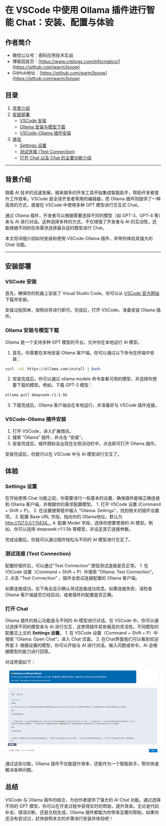 # 在 VSCode 中使用 Ollama 插件进行智能 Chat：安装、配置与体验

## 作者简介

- 微信公众号：密码应用技术实战
- 博客园首页：[https://www.cnblogs.com/informatics/](https://github.com/warm3snow)
- GitHub地址：[https://github.com/warm3snow](https://github.com/warm3snow)

## 目录

1. [背景介绍](#背景介绍)
2. [安装部署](#安装部署)
   - [VSCode 安装](#vscode-安装)
   - [Ollama 安装与模型下载](#ollama-安装与模型下载)
   - [VSCode-Ollama 插件安装](#vscode-ollama-插件安装)
3. [体验](#体验)
   - [Settings 设置](#settings-设置)
   - [测试连接 (Test Connection)](#测试连接-test-connection)
   - [打开 Chat 以及 Chat 的主要功能介绍](#打开-chat-以及-chat-的主要功能介绍)

---

## 背景介绍

随着 AI 技术的迅速发展，越来越多的开发工具开始集成智能助手，帮助开发者提升工作效率。VSCode 是全球开发者常用的编辑器，而 Ollama 插件则提供了一种高效的方式，直接在 VSCode 中使用多种 GPT 模型进行交互式 Chat。

通过 Ollama 插件，开发者可以根据需要选择不同的模型（如 GPT-3、GPT-4 等）来与 AI 进行对话。这种选择多样的方式，不仅增强了开发者与 AI 的互动性，还能根据不同的任务需求选择最合适的模型进行 Chat。

本文将详细介绍如何安装和使用 VSCode-Ollama 插件，并带你体验其强大的 Chat 功能。

---

## 安装部署

### VSCode 安装

首先，确保你的机器上安装了 Visual Studio Code。你可以从 [VSCode 官方网站](https://code.visualstudio.com/) 下载并安装。

安装过程简单，按照向导进行即可。完成后，打开 VSCode，准备安装 Ollama 插件。

### Ollama 安装与模型下载

Ollama 是一个支持多种 GPT 模型的平台，允许你在本地运行 AI 模型。

1. 首先，你需要在本地安装 Ollama 客户端。你可以通过以下命令在终端中安装：

```bash
curl -sSL https://ollama.com/install | bash
```

2. 安装完成后，你可以通过 ollama models 命令查看可用的模型，并选择你想要下载的模型。例如，下载 GPT-3 模型：

```bash
ollama pull deepseek-r1:1.5b
```

3. 下载完成后，Ollama 客户端会在本地运行，并准备好与 VSCode 插件连接。

### VSCode-Ollama 插件安装

1. 打开 VSCode，进入扩展商店。
2. 搜索 “Ollama” 插件，并点击 “安装”。
3. 安装完成后，插件图标会出现在左侧活动栏中，点击即可打开 Ollama 插件。

安装完成后，你就可以在 VSCode 中与 AI 模型进行交互了。

## 体验

### Settings 设置

在开始使用 Chat 功能之前，你需要进行一些基本的设置，确保插件能够正确连接到 Ollama 客户端，并根据你的需求配置模型。
	1.	打开 VSCode 设置 (Command + Shift + P)。
	2.	在设置搜索框中输入 “Ollama: Settings”，找到相关的插件设置项。
	3.	配置 Base URL 字段，指向你的 Ollama地址。默认为 http://127.0.0.1:11434。
	4.  配置 Model 字段，选择你想要使用的 AI 模型。例如，你可以选择 deepseek-r1:1.5b 等模型，并设定其它连接参数。

完成设置后，你就可以通过插件轻松与不同的 AI 模型进行交互了。

### 测试连接 (Test Connection)

配置好插件后，可以通过”Test Connection” 按钮测试连接是否正常。
	1.	在 VSCode 设置（Command + Shift + P）中搜索 “Ollama: Test Connection”。
	2.	点击 “Test Connection” ，插件会尝试连接配置的 Ollama 客户端。

如果连接成功，右下角会显示确认测试连接成功信息。如果连接失败，请检查 Ollama 客户端是否已经启动，或者插件的配置是否正确。

### 打开 Chat

Ollama 插件的核心功能是与不同的 AI 模型进行对话。在 VSCode 中，你可以通过选择不同的模型来与 AI 进行交互，这使得插件具有极高的灵活性。不同模型的配置见上文的 **Settings 设置**。
	1.	在 VSCode 设置（Command + Shift + P）中搜索 “Ollama: Open Chat”，进入 Chat 页面。
	2.	在Chat界面我们可以看到欢迎界面
	3.	根据设置的模型，你可以开始与 AI 进行对话。输入问题或命令，AI 会根据模型的能力进行回答。

对话界面如下：
![1739946026831](image/03.在VSCode中使用Ollama插件进行智能Chat：安装、配置与体验/1739946026831.png)

通过这些功能，Ollama 插件不仅能提升效率，还能作为一个智能助手，帮你快速解决各种问题。

## 总结

VSCode 与 Ollama 插件的结合，为创作者提供了强大的 AI Chat 功能。通过选择不同的 GPT 模型，你可以在开发过程中获得实时的帮助，提升效率。无论是代码补全、错误诊断，还是文档生成，Ollama 插件都能为你带来显著的帮助。如果你还没有尝试过，赶快按照本文的步骤进行安装并体验吧！

